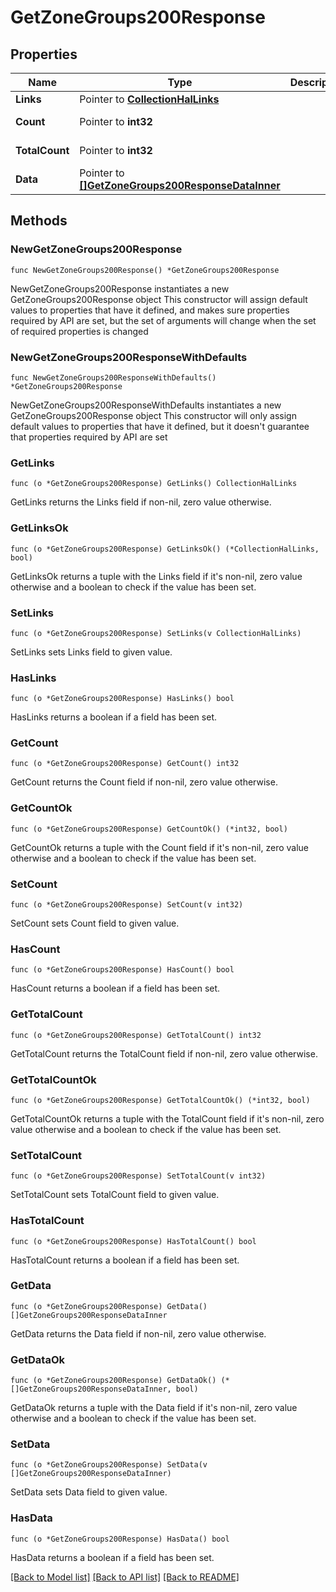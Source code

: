 # GetZoneGroups200Response

## Properties

Name | Type | Description | Notes
------------ | ------------- | ------------- | -------------
**Links** | Pointer to [**CollectionHalLinks**](CollectionHalLinks.md) |  | [optional] 
**Count** | Pointer to **int32** |  | [optional] [readonly] 
**TotalCount** | Pointer to **int32** |  | [optional] [readonly] 
**Data** | Pointer to [**[]GetZoneGroups200ResponseDataInner**](GetZoneGroups200ResponseDataInner.md) |  | [optional] [readonly] 

## Methods

### NewGetZoneGroups200Response

`func NewGetZoneGroups200Response() *GetZoneGroups200Response`

NewGetZoneGroups200Response instantiates a new GetZoneGroups200Response object
This constructor will assign default values to properties that have it defined,
and makes sure properties required by API are set, but the set of arguments
will change when the set of required properties is changed

### NewGetZoneGroups200ResponseWithDefaults

`func NewGetZoneGroups200ResponseWithDefaults() *GetZoneGroups200Response`

NewGetZoneGroups200ResponseWithDefaults instantiates a new GetZoneGroups200Response object
This constructor will only assign default values to properties that have it defined,
but it doesn't guarantee that properties required by API are set

### GetLinks

`func (o *GetZoneGroups200Response) GetLinks() CollectionHalLinks`

GetLinks returns the Links field if non-nil, zero value otherwise.

### GetLinksOk

`func (o *GetZoneGroups200Response) GetLinksOk() (*CollectionHalLinks, bool)`

GetLinksOk returns a tuple with the Links field if it's non-nil, zero value otherwise
and a boolean to check if the value has been set.

### SetLinks

`func (o *GetZoneGroups200Response) SetLinks(v CollectionHalLinks)`

SetLinks sets Links field to given value.

### HasLinks

`func (o *GetZoneGroups200Response) HasLinks() bool`

HasLinks returns a boolean if a field has been set.

### GetCount

`func (o *GetZoneGroups200Response) GetCount() int32`

GetCount returns the Count field if non-nil, zero value otherwise.

### GetCountOk

`func (o *GetZoneGroups200Response) GetCountOk() (*int32, bool)`

GetCountOk returns a tuple with the Count field if it's non-nil, zero value otherwise
and a boolean to check if the value has been set.

### SetCount

`func (o *GetZoneGroups200Response) SetCount(v int32)`

SetCount sets Count field to given value.

### HasCount

`func (o *GetZoneGroups200Response) HasCount() bool`

HasCount returns a boolean if a field has been set.

### GetTotalCount

`func (o *GetZoneGroups200Response) GetTotalCount() int32`

GetTotalCount returns the TotalCount field if non-nil, zero value otherwise.

### GetTotalCountOk

`func (o *GetZoneGroups200Response) GetTotalCountOk() (*int32, bool)`

GetTotalCountOk returns a tuple with the TotalCount field if it's non-nil, zero value otherwise
and a boolean to check if the value has been set.

### SetTotalCount

`func (o *GetZoneGroups200Response) SetTotalCount(v int32)`

SetTotalCount sets TotalCount field to given value.

### HasTotalCount

`func (o *GetZoneGroups200Response) HasTotalCount() bool`

HasTotalCount returns a boolean if a field has been set.

### GetData

`func (o *GetZoneGroups200Response) GetData() []GetZoneGroups200ResponseDataInner`

GetData returns the Data field if non-nil, zero value otherwise.

### GetDataOk

`func (o *GetZoneGroups200Response) GetDataOk() (*[]GetZoneGroups200ResponseDataInner, bool)`

GetDataOk returns a tuple with the Data field if it's non-nil, zero value otherwise
and a boolean to check if the value has been set.

### SetData

`func (o *GetZoneGroups200Response) SetData(v []GetZoneGroups200ResponseDataInner)`

SetData sets Data field to given value.

### HasData

`func (o *GetZoneGroups200Response) HasData() bool`

HasData returns a boolean if a field has been set.


[[Back to Model list]](../README.md#documentation-for-models) [[Back to API list]](../README.md#documentation-for-api-endpoints) [[Back to README]](../README.md)


